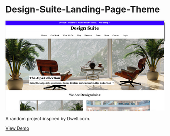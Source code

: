 # Design-Suite-Landing-Page-Theme

![Design Suite Theme](https://github.com/MattMarquise/Design-Suite-Landing-Page-Theme/blob/main/design_suite.png)

A random project inspired by Dwell.com. 
 
[View Demo](https://matthewmarquise.com/designsuite)

